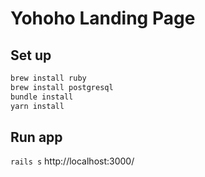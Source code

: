 # Yohoho Landing Page

## Set up

```bash
brew install ruby
brew install postgresql
bundle install
yarn install
```
## Run app

`rails s`
http://localhost:3000/
